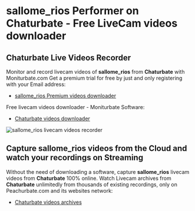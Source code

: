 # sallome_rios Performer on Chaturbate - Free LiveCam videos downloader

## Chaturbate Live Videos Recorder

Monitor and record livecam videos of **sallome_rios** from **Chaturbate** with Moniturbate.com
Get a premium trial for free by just and only registering with your Email address:
* [sallome_rios Premium videos downloader](https://moniturbate.com/request-demo-licence-key.html)

Free livecam videos downloader - Moniturbate Software:
* [Chaturbate videos downloader](https://moniturbate.com/moniturbate-download-software.html)

![sallome_rios livecam videos recorder](https://peachurnet.com/templates/moniturbate-software.png)


## Capture sallome_rios videos from the Cloud and watch your recordings on Streaming

Without the need of downloading a software, capture **sallome_rios** livecam videos from **Chaturbate** 100% online.
Watch Livecam archives from **Chaturbate** unlimitedly from thousands of existing recordings, only on Peachurbate.com and its websites network:
* [Chaturbate videos archives](https://peachurnet.com/)